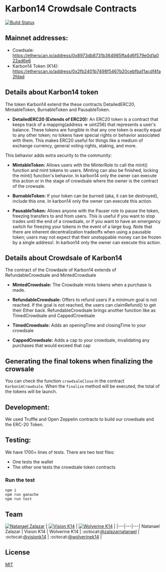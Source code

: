 # Karbon14 Crowdsale Contracts

[![Build Status](https://travis-ci.org/karbon14/crowdsale-contracts.svg?branch=master)](https://travis-ci.org/karbon14/crowdsale-contracts)


## Mainnet addresses:

- Cowdsale: https://etherscan.io/address/0x8973db8731b364985ffa4d6f579e0d1a022ad6e6
- Karbon14 Token (K14): https://etherscan.io/address/0x2fb2401b7498f5467b20cebfba11acdf4fa2fdad

## Details about Karbon14 token

The token Karbon14 extend the these contracts DetailedERC20, MintableToken, BurnableToken and PausableToken.

- **DetailedERC20 (Extends of ERC20):** An ERC20 token is a contract that keeps track of a mapping(address => uint256) that represents a user's balance. These tokens are fungible in that any one token is exactly equal to any other token; no tokens have special rights or behavior associated with them. This makes ERC20 useful for things like a medium of exchange currency, general voting rights, staking, and more.

This behavior adds extra security to the community:

- **MintableToken:** Allows users with the MinterRole to call the mint() function and mint tokens to users. Minting can also be finished, locking the mint() function's behavior. In karbon14 only the owner can execute this action or in the stage of crowdsale where the owner is the contract of the crowsale.

- **BurnableToken:** If your token can be burned (aka, it can be destroyed), include this one. In karbon14 only the owner can execute this action.

- **PausableToken:** Allows anyone with the Pauser role to pause the token, freezing transfers to and from users. This is useful if you want to stop trades until the end of a crowdsale, or if you want to have an emergency switch for freezing your tokens in the event of a large bug. Note that there are inherent decentralization tradeoffs when using a pausable token; users may not expect that their unstoppable money can be frozen by a single address!. In karbon14 only the owner can execute this action.

## Details about Crowdsale of Karbon14

The contract of the Crowdasle of Karbon14 extends of RefundableCrowdsale and MintedCrowdsale

- **MintedCrowdsale:** The Crowdsale mints tokens when a purchase is made.

- **RefundableCrowdsale:** Offers to refund users if a minimum goal is not reached. If the goal is not reached, the users can claimRefund() to get their Ether back. RefundableCrowdsale brings another function like as TimedCrowdsale and CappedCrowdsale

- **TimedCrowdsale:** Adds an openingTime and closingTime to your crowdsale

- **CappedCrowdsale:** Adds a cap to your crowdsale, invalidating any purchases that would exceed that cap

## Generating the final tokens when finalizing the crowsale

You can check the function `crowdsaleClose` in the contract `Karbon14Crowdsale`. When the `finalize` method will be executed, the total of the tokens will be launch.
 
## Development:

We used Truffle and Open Zeppelin contracts to build our crowdsale and the ERC-20 Token.

## Testing:

We have 1700+ lines of tests. There are two test files:

- One tests the wallet
- The other one tests the crowdsale token contracts


### Run the test

```
npm i
npm run ganache
npm run test
```






## Team

[![Natanael Zalazar](https://avatars.githubusercontent.com/u/11928153?s=64)](https://github.com/zalazarnatanael)  |
[![Vision K14](https://avatars3.githubusercontent.com/u/41881618?s=64)](https://github.com/visionk14) |
[![Wolverine K14](https://avatars3.githubusercontent.com/u/41843272?s=64)](https://github.com/wolverinek14) |
|---|---|---|
Natanael Zalazar | Vision K14 | Wolverine K14 |
:octocat:[@zalazarnatanael](https://github.com/zalazarnatanael) | :octocat:[@visionk14](https://github.com/visionk14) | :octocat:[@wolverinek14](https://github.com/wolverinek14) |


## License
[MIT](https://github.com/karbon14/crowdsale-contracts/blob/master/.github/LICENSE)
